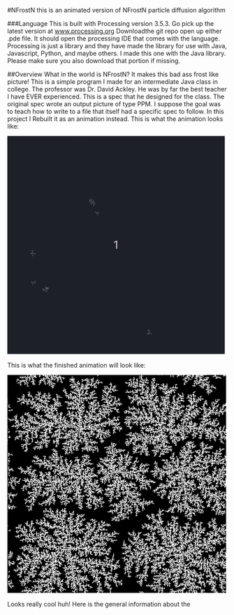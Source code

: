 
#NFrostN
this is an animated version of NFrostN particle diffusion algorithm

###Language
This is built with Processing version 3.5.3. Go pick up the latest version at
www.processing.org Downloadthe git repo open up either .pde file. It should open
the processing IDE that comes with the language. Processing is just a library and
they have made the library for use with Java, Javascript, Python, and maybe others.
I made this one with the Java library. Please make sure you also download that portion if missing.  

##Overview
What in the world is NFrostN? It makes this bad ass frost like picture! This is
a simple program I made for an intermediate Java class in college. The professor was
Dr. David Ackley. He was by far the best teacher I have EVER experienced. This is a spec that he designed for the class.
The original spec wrote an output picture of type PPM. I suppose the goal was to teach
how to write to a file that itself had a specific spec to follow. In this project I
Rebuilt it as an animation instead. This is what the animation looks like:  

![](images/NFrostN.gif)  

This is what the finished animation will look like:  

![](images/NFrostNFinish.png)  

Looks really cool huh! Here is the general information about the
